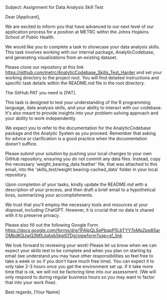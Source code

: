 Subject: Assignment for Data Analysis Skill Test

Dear [Applicant],

We are excited to inform you that have advanced to our next level of our application process for a position at METRC within the Johns Hopkins School of Public Health.

We would like you to complete a task to showcase your data analysis skills. This task involves working with our internal package, AnalyticCodebase, and generating visualizations from an existing dataset.

Please clone our repository at this link https://github.com/metrc/AnalyticCodebase_Skills_Test_Harder and set your working directory to the project root. You will find detailed instructions and specific task details within the README.md file in the root directory.

The GitHub PAT you need is [PAT].

This task is designed to test your understanding of the R programming language, data analysis skills, and your ability to interact with our codebase. It's also meant to provide insights into your problem-solving approach and your ability to work independently.

We expect you to refer to the documentation for the AnalyticCodebase package and the Analytic System as you proceed. Remember that asking for advice or clarification is a good practice when the documentation doesn't suffice.

Please submit your solution by pushing your local changes to your own GitHub repository, ensuring you do not commit any data files. Instead, copy the necessary 'weight_bearing_data.feather' file, that was attached to this email, into the 'skills_test/weight bearing-cached_data' folder in your local repository.

Upon completion of your tasks, kindly update the README.md with a description of your process, and then draft a brief email to a hypothetical boss, summarizing your accomplishments.

We trust that you'll employ the necessary tools and resources at your disposal, including ChatGPT. However, it is crucial that no data is shared with it to preserve privacy.

Please also fill out the following Google Form. https://docs.google.com/forms/d/e/1FAIpQLSePbqpP5LbTYY7oMpZpq8SarOMbdKQJwQ3MXJoAxb5kgI07Dg/viewform?usp=sf_link

We look forward to reviewing your work! Please let us know when we can expect your skills test to be complete and when you plan on starting by email (we understand you may have other responsibilities so feel free to take a week or so if you don't have much free time). You can expect it to only take 2-3 hours once you get the environment set up. If it take more time that is ok, we will not be factoring time into our assessment. (We will only respond to during regular business hours so you may want to factor that into your work flow).

Best regards,
[Your Name]

